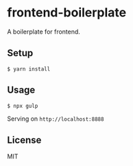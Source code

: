 # frontend-boilerplate
A boilerplate for frontend.

## Setup

```
$ yarn install
```

## Usage

```
$ npx gulp
```
Serving on `http://localhost:8888`

## License
MIT
